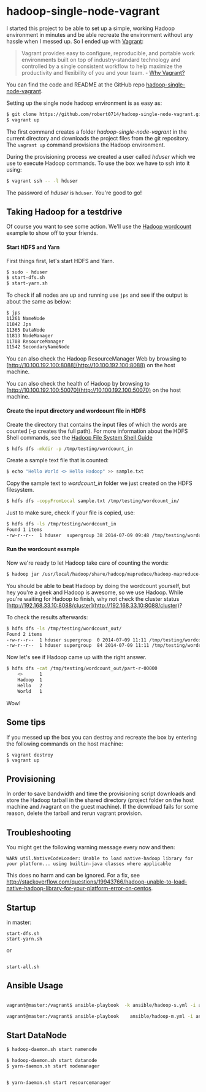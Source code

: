 # hadoop-single-node-vagrant

I started this project to be able to set up a simple, working Hadoop environment in minutes and be able recreate the environment without any hassle when I messed up. So I ended up with [Vagrant](http://www.vagrantup.com "Vagrant"):

>Vagrant provides easy to configure, reproducible, and portable work environments built on top of industry-standard technology and controlled by a single consistent workflow to help maximize the productivity and flexibility of you and your team. - [Why Vagrant?](http://docs.vagrantup.com/v2/why-vagrant/index.html "Vagrant Docs: Why Vagrant?")

You can find the code and README at the GitHub repo [hadoop-single-node-vagrant](https://github.com/baswenneker/hadoop-single-node-vagrant).

Setting up the single node hadoop environment is as easy as:

```bash
$ git clone https://github.com/robert0714/hadoop-single-node-vagrant.git
$ vagrant up
```

The first command creates a folder *hadoop-single-node-vagrant* in the current directory and downloads the project files from the git repository. The `vagrant up` command provisions the Hadoop environment. 

During the provisioning process we created a user called *hduser* which we use to execute Hadoop commands. To use the box we have to ssh into it using: 

```bash
$ vagrant ssh -- -l hduser
```

The password of *hduser* is `hduser`.
You're good to go!

## Taking Hadoop for a testdrive
Of course you want to see some action. We'll use the [Hadoop wordcount](http://hadoop.apache.org/docs/r1.2.1/mapred_tutorial.html "Hadoop Wordcount Example Tutorial") example to show off to your friends. 

#### Start HDFS and Yarn
First things first, let's start HDFS and Yarn.

```bash
$ sudo - hduser
$ start-dfs.sh
$ start-yarn.sh
```

To check if all nodes are up and running use `jps` and see if the output is about the same as below:

```bash
$ jps
11261 NameNode
11842 Jps
11365 DataNode
11813 NodeManager
11708 ResourceManager
11542 SecondaryNameNode
```

You can also check the Hadoop ResourceManager Web by browsing to [http://10.100.192.100:8088](http://10.100.192.100:8088) on the host machine.

You can also check the health of Hadoop by browsing to [http://10.100.192.100:50070](http://10.100.192.100:50070) on the host machine.

#### Create the input directory and wordcount file in HDFS
Create the directory that contains the input files of which the words are counted (-p creates the full path). For more information about the HDFS Shell commands, see the [Hadoop File System Shell Guide](http://hadoop.apache.org/docs/current/hadoop-project-dist/hadoop-common/FileSystemShell.html "Hadoop File System Shell Guide")
    
```bash
$ hdfs dfs -mkdir -p /tmp/testing/wordcount_in
```

Create a sample text file that is counted:

```bash    
$ echo "Hello World <> Hello Hadoop" >> sample.txt
```

Copy the sample text to *wordcount_in* folder we just created on the HDFS filesystem.

```bash 
$ hdfs dfs -copyFromLocal sample.txt /tmp/testing/wordcount_in/
```

Just to make sure, check if your file is copied, use:
    
```bash 
$ hdfs dfs -ls /tmp/testing/wordcount_in
Found 1 items
-rw-r--r--  1 hduser  supergroup 38 2014-07-09 09:48 /tmp/testing/wordcount_in/sample.txt
```

#### Run the wordcount example
Now we're ready to let Hadoop take care of counting the words:

```bash 
$ hadoop jar /usr/local/hadoop/share/hadoop/mapreduce/hadoop-mapreduce-examples-*.jar wordcount /tmp/testing/wordcount_in /tmp/testing/wordcount_out
```

You should be able to beat Hadoop by doing the wordcount yourself, but hey you're a geek and Hadoop is awesome, so we use Hadoop. While you're waiting for Hadoop to finish, why not check the cluster status [http://192.168.33.10:8088/cluster](http://192.168.33.10:8088/cluster)?

To check the results afterwards:

```bash 
$ hdfs dfs -ls /tmp/testing/wordcount_out/
Found 2 items
-rw-r--r--  1 hduser supergroup  0 2014-07-09 11:11 /tmp/testing/wordcount_out/_SUCCESS
-rw-r--r--  1 hduser supergroup  84 2014-07-09 11:11 /tmp/testing/wordcount_out/part-r-00000
```

Now let's see if Hadoop came up with the right answer.

```bash 
$ hdfs dfs -cat /tmp/testing/wordcount_out/part-r-00000
    <>      1
    Hadoop  1
    Hello   2
    World   1
```
Wow!

## Some tips
If you messed up the box you can destroy and recreate the box by entering the following commands on the host machine:

    $ vagrant destroy
    $ vagrant up

## Provisioning
In order to save bandwidth and time the provisioning script downloads and store the Hadoop tarball in the shared directory (project folder on the host machine and /vagrant on the guest machine). If the download fails for some reason, delete the tarball and rerun vagrant provision.

## Troubleshooting
You might get the following warning message every now and then:

    WARN util.NativeCodeLoader: Unable to load native-hadoop library for your platform... using builtin-java classes where applicable

This does no harm and can be ignored. For a fix, see http://stackoverflow.com/questions/19943766/hadoop-unable-to-load-native-hadoop-library-for-your-platform-error-on-centos.

## Startup

in master:

```
start-dfs.sh
start-yarn.sh

```
or

```

start-all.sh

```

## Ansible Usage

```bash

vagrant@master:/vagrant$ ansible-playbook  -k ansible/hadoop-s.yml -i ansible/hosts/hadoop

vagrant@master:/vagrant$ ansible-playbook    ansible/hadoop-m.yml -i ansible/hosts/hadoop

```

## Start DataNode 

```bash
$ hadoop-daemon.sh start namenode

$ hadoop-daemon.sh start datanode
$ yarn-daemon.sh start nodemanager


$ yarn-daemon.sh start resourcemanager

```
